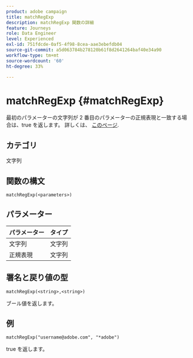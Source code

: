 ```yaml
---
product: adobe campaign
title: matchRegExp
description: matchRegExp 関数の詳細
feature: Journeys
role: Data Engineer
level: Experienced
exl-id: 751fdcde-0af5-4f98-8cea-aae3ebefdb04
source-git-commit: a5d063784b278120b61f8d2641264baf40e34a90
workflow-type: tm+mt
source-wordcount: '60'
ht-degree: 33%

---
```


# matchRegExp {#matchRegExp}

最初のパラメーターの文字列が 2 番目のパラメーターの正規表現と一致する場合は、true を返します。 詳しくは、 [このページ](https://docs.oracle.com/javase/7/docs/api/java/util/regex/Pattern.html).

## カテゴリ

文字列

## 関数の構文

`matchRegExp(<parameters>)`

## パラメーター

| パラメーター | タイプ |
|--- |--- |
| 文字列 | 文字列 |
| 正規表現 | 文字列 |

## 署名と戻り値の型

`matchRegExp(<string>,<string>)`

ブール値を返します。

## 例

`matchRegExp("username@adobe.com", "*adobe")`

true を返します。
